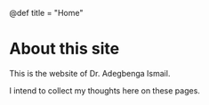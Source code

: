 @def title = "Home"

# About this site

This is the website of Dr. Adegbenga Ismail.

I intend to collect my thoughts here on these pages.
